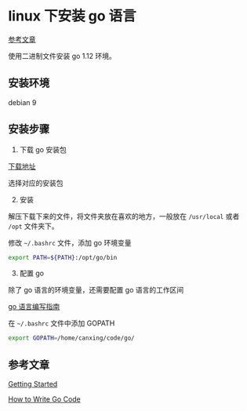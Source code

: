 # linux 下安装 go 语言

[参考文章](https://golang.org/doc/install)

使用二进制文件安装 go 1.12 环境。

## 安装环境

debian 9

## 安装步骤

1. 下载 go 安装包

  [下载地址](https://golang.org/dl/)

  选择对应的安装包

2. 安装

  解压下载下来的文件，将文件夹放在喜欢的地方，一般放在 `/usr/local` 或者 `/opt` 文件夹下。

  修改 `~/.bashrc` 文件，添加 go 环境变量

  ```sh
  export PATH=${PATH}:/opt/go/bin
  ```

3. 配置 go

  除了 go 语言的环境变量，还需要配置 go 语言的工作区间

  [go 语言编写指南](https://golang.org/doc/code.html#Workspaces)

  在 `~/.bashrc` 文件中添加 GOPATH

  ```sh
  export GOPATH=/home/canxing/code/go/
  ```

## 参考文章

[Getting Started](https://golang.org/doc/install)

[How to Write Go Code](https://golang.org/doc/code.html)
